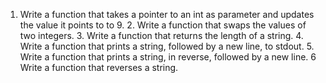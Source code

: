1. Write a function that takes a pointer to an int as parameter and updates the value it points to to 9. 2. Write a function that swaps the values of two integers. 3. Write a function that returns the length of a string. 4. Write a function that prints a string, followed by a new line, to stdout. 5. Write a function that prints a string, in reverse, followed by a new line. 6 Write a function that reverses a string.
